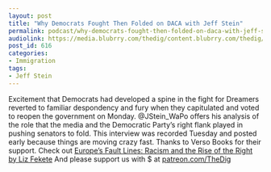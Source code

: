 ```yaml
---
layout: post
title: "Why Democrats Fought Then Folded on DACA with Jeff Stein"
permalink: podcast/why-democrats-fought-then-folded-on-daca-with-jeff-stein/
audiolink: https://media.blubrry.com/thedig/content.blubrry.com/thedig/The_Dig_-_EP_84_-_Stein.mp3
post_id: 616
categories: 
- Immigration
tags: 
- Jeff Stein
---
```


Excitement that Democrats had developed a spine in the fight for Dreamers reverted to familiar despondency and fury when they capitulated and voted to reopen the government on Monday. @JStein_WaPo offers his analysis of the role that the media and the Democratic Party’s right flank played in pushing senators to fold. This interview was recorded Tuesday and posted early because things are moving crazy fast. Thanks to Verso Books for their support. Check out [Europe’s Fault Lines: Racism and the Rise of the Right by Liz Fekete](versobooks.com/books/2555-europe-s-fault-lines) And please support us with $ at [patreon.com/TheDig](patreon.com/TheDig)